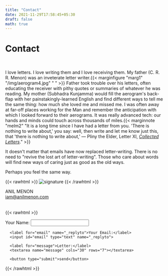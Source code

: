 ```yaml
---
title: "Contact"
date: 2021-11-29T17:58:45+05:30
draft: false
math: true
---
```


<h1 class="content-listing-header sans">Contact</h1>

$$~$$

I love letters. I love writing them and I love receiving them. My father (C. R. R. Menon) was an inveterate letter writer.{{< marginfigure "marg1" "/img/aerogram4.jpg" " " >}} Father took trouble over his letters, often educating the receiver with pithy quotes or summaries of whatever he was reading. My mother (Subhadra Kunjamma) would fill the aerogram's back-flap with her painstakingly-learned English and find different ways to tell me the same thing: how much she loved me and missed me. I was often away at far-off places working for the Man and remember the anticipation with which I looked forward to their aerograms. It was really advanced tech: our hands and minds could touch across thousands of miles.{{< marginnote "melm2" "It is a long time since I have had a letter from you. 'There is nothing to write about,' you say: well, then write and let me know just this, that 'there is nothing to write about,'&nbsp;&mdash; Pliny the Elder, Letter XI, [_Collected Letters_](https://archive.org/details/in.gov.ignca.754)." >}} 

It doesn't matter that emails have now replaced letter-writing. There is no need to "revive the lost art of letter-writing". Those who care about words will find new ways of caring just as good as the old ways.

Perhaps you feel the same way.  

{{< rawhtml >}}
<img src="/img/Signature-nobg.png" alt="signature" title="My signature" style="max-width:35%;height:auto; border:0px" />
{{< /rawhtml >}}

ANIL MENON<br>
iam@anilmenon.com
$$~$$
{{< rawhtml >}}
<form class="letter-form" action="https://formspree.io/f/xpzkvdrr" method="POST">
      <label for="personName" class="person-name">Your Name:</label>
      <input id="personName" type="text">

      <label for="email" name="_replyto">Your Email:</label>
      <input id="email" type="text" name="_replyto">

      <label for="message">Letter:</label>
      <textarea name="message" cols="30" rows="7"></textarea>

      <button type="submit">send</button>
</form>
{{< /rawhtml >}}

